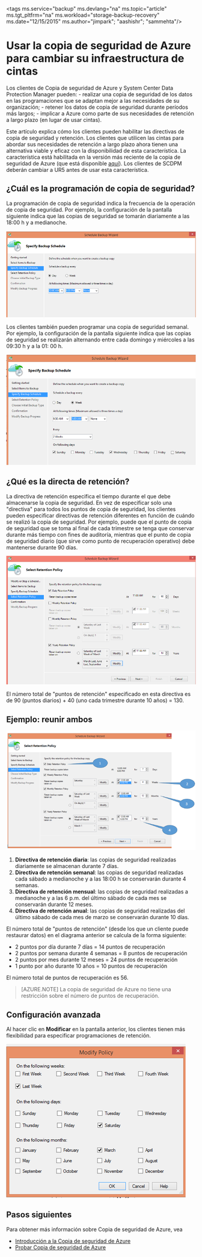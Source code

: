 <properties
   pageTitle="Usar Copia de seguridad de Azure para reemplazar la infraestructura de cintas | Microsoft Azure"
   description="Aprenda cómo la Copia de seguridad de Microsoft Azure proporciona semántica similar a la cinta que le permite hacer copias de seguridad y restaurar datos en Azure"
   services="backup"
   documentationCenter=""
   authors="Jim-Parker"
   manager="jwhit"
   editor=""/>
<tags  ms.service="backup" ms.devlang="na" ms.topic="article" ms.tgt_pltfrm="na" ms.workload="storage-backup-recovery" ms.date="12/15/2015" ms.author="jimpark"; "aashishr"; "sammehta"/>

# Usar la copia de seguridad de Azure para cambiar su infraestructura de cintas
Los clientes de Copia de seguridad de Azure y System Center Data Protection Manager pueden: - realizar una copia de seguridad de los datos en las programaciones que se adaptan mejor a las necesidades de su organización; - retener los datos de copia de seguridad durante períodos más largos; - implicar a Azure como parte de sus necesidades de retención a largo plazo (en lugar de usar cintas).

Este artículo explica cómo los clientes pueden habilitar las directivas de copia de seguridad y retención. Los clientes que utilicen las cintas para abordar sus necesidades de retención a largo plazo ahora tienen una alternativa viable y eficaz con la disponibilidad de esta característica. La característica está habilitada en la versión más reciente de la copia de seguridad de Azure (que está disponible [aquí](http://aka.ms/azurebackup_agent)). Los clientes de SCDPM deberán cambiar a UR5 antes de usar esta característica.

## ¿Cuál es la programación de copia de seguridad?
La programación de copia de seguridad indica la frecuencia de la operación de copia de seguridad. Por ejemplo, la configuración de la pantalla siguiente indica que las copias de seguridad se tomarán diariamente a las 18:00 h y a medianoche.

![Programación diaria](./media/backup-azure-backup-cloud-as-tape/dailybackupschedule.png)

Los clientes también pueden programar una copia de seguridad semanal. Por ejemplo, la configuración de la pantalla siguiente indica que las copias de seguridad se realizarán alternando entre cada domingo y miércoles a las 09:30 h y a la 01: 00 h.

![Programación semanal](./media/backup-azure-backup-cloud-as-tape/weeklybackupschedule.png)

## ¿Qué es la directa de retención?
La directiva de retención especifica el tiempo durante el que debe almacenarse la copia de seguridad. En vez de especificar solo una "directiva" para todos los puntos de copia de seguridad, los clientes pueden especificar directivas de retención diferentes en función de cuándo se realizó la copia de seguridad. Por ejemplo, puede que el punto de copia de seguridad que se toma al final de cada trimestre se tenga que conservar durante más tiempo con fines de auditoría, mientras que el punto de copia de seguridad diario (que sirve como punto de recuperación operativo) debe mantenerse durante 90 días.

![Directiva de retención](./media/backup-azure-backup-cloud-as-tape/retentionpolicy.png)

El número total de "puntos de retención" especificado en esta directiva es de 90 (puntos diarios) + 40 (uno cada trimestre durante 10 años) = 130.

## Ejemplo: reunir ambos

![Pantalla de ejemplo](./media/backup-azure-backup-cloud-as-tape/samplescreen.png)

1. **Directiva de retención diaria**: las copias de seguridad realizadas diariamente se almacenan durante 7 días.
2. **Directiva de retención semanal**: las copias de seguridad realizadas cada sábado a medianoche y a las 18:00 h se conservarán durante 4 semanas.
3. **Directiva de retención mensual**: las copias de seguridad realizadas a medianoche y a las 6 p.m. del último sábado de cada mes se conservarán durante 12 meses.
4. **Directiva de retención anual**: las copias de seguridad realizadas del último sábado de cada mes de marzo se conservarán durante 10 días.

El número total de "puntos de retención" (desde los que un cliente puede restaurar datos) en el diagrama anterior se calcula de la forma siguiente:

- 2 puntos por día durante 7 días = 14 puntos de recuperación
- 2 puntos por semana durante 4 semanas = 8 puntos de recuperación
- 2 puntos por mes durante 12 meses = 24 puntos de recuperación
- 1 punto por año durante 10 años = 10 puntos de recuperación

El número total de puntos de recuperación es 56.

> [AZURE.NOTE] La copia de seguridad de Azure no tiene una restricción sobre el número de puntos de recuperación.

## Configuración avanzada
Al hacer clic en **Modificar** en la pantalla anterior, los clientes tienen más flexibilidad para especificar programaciones de retención.

![Modify](./media/backup-azure-backup-cloud-as-tape/modify.png)

## Pasos siguientes
Para obtener más información sobre Copia de seguridad de Azure, vea

- [Introducción a la Copia de seguridad de Azure](backup-introduction-to-azure-backup.md)
- [Probar Copia de seguridad de Azure](backup-try-azure-backup-in-10-mins)

<!---HONumber=AcomDC_0128_2016-->